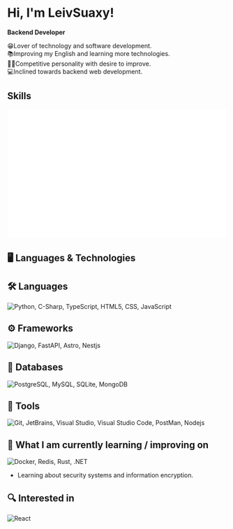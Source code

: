 # Hi, I'm LeivSuaxy!

<b>Backend Developer</b>

😁Lover of technology and software development.<br> 
📚Improving my English and learning more technologies.<br>
💪🏼Competitive personality with desire to improve.<br>
💻Inclined towards backend web development.<br>

## Skills
![Stats Overview](https://raw.githubusercontent.com/LeivSuaxy/Image-Gen/master/generated/overview.svg#gh-dark-mode-only)

## 🖥 Languages & Technologies
## 🛠 Languages
![Python, C-Sharp, TypeScript, HTML5, CSS, JavaScript](https://skillicons.dev/icons?i=python,cs,ts,html,css,js&perline=3)

## ⚙ Frameworks
![Django, FastAPI, Astro, Nestjs](https://skillicons.dev/icons?i=django,fastapi,astro,nestjs&perline=3)<br/>

## 💾 Databases
![PostgreSQL, MySQL, SQLite, MongoDB](https://skillicons.dev/icons?i=postgresql,mysql,sqlite,mongodb&perline=2)
## 🔧 Tools
![Git, JetBrains, Visual Studio, Visual Studio Code, PostMan, Nodejs](https://skillicons.dev/icons?i=git,pycharm,visualstudio,vscode,postman,nodejs&perline=3)

## 📖 What I am currently learning / improving on

![Docker, Redis, Rust, .NET](https://skillicons.dev/icons?i=docker,redis,rust,dotnet&perline=3)

* Learning about security systems and information encryption.

## 🔍 Interested in

![React](https://skillicons.dev/icons?i=react&perline=3)

